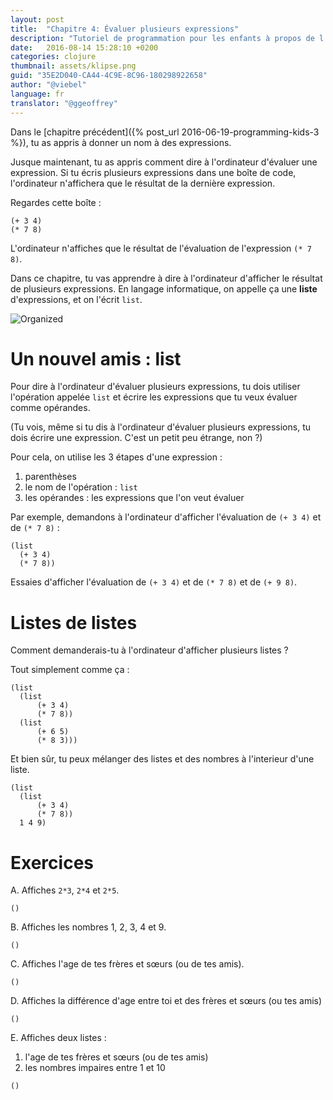 ```yaml
---
layout: post
title:  "Chapitre 4: Évaluer plusieurs expressions"
description: "Tutoriel de programmation pour les enfants à propos de l'évaluation d'un ensemble d'expressions via des listes"
date:   2016-08-14 15:28:10 +0200
categories: clojure
thumbnail: assets/klipse.png
guid: "35E2D040-CA44-4C9E-8C96-180298922658"
author: "@viebel"
language: fr
translator: "@ggeoffrey"
---
```


<!-- --- -->
<!-- layout: post -->
<!-- title:  "Chapter 4: Evaluating Several Expressions" -->
<!-- description:  "programming for kids tutorial examples clojure evaluating several expressions with list" -->
<!-- date:   2016-06-21 21:17:23 +0200 -->
<!-- categories: clojure -->
<!-- thumbnail: assets/klipse.png -->
<!-- guid: "35E2D040-CA44-4C9E-8C96-180298922658" -->
<!-- author: "@viebel" -->
<!-- --- -->


<!-- In the [previous chapter]({% post_url 2016-06-19-programming-kids-3 %}), you have learned to give names to expressions. -->

Dans le [chapitre précédent]({% post_url 2016-06-19-programming-kids-3 %}), tu as appris à donner un nom à des expressions.

<!-- Until now, you have learned how to tell the computer to evaluate one expression. If you write several expression inside a box, the computer will display only the result of the last expression. -->
Jusque maintenant, tu as appris comment dire à l'ordinateur d'évaluer une expression. Si tu écris plusieurs expressions dans une boîte de code, l'ordinateur n'affichera que le résultat de la dernière expression.

<!-- For instance, in this box: -->
Regardes cette boîte :

~~~klipse
(+ 3 4)
(* 7 8)
~~~

<!-- The computer displays only the result of the evaluation of `(* 7 8)`. -->
L'ordinateur n'affiches que le résultat de l'évaluation de l'expression `(* 7 8)`.

<!-- In this chapter, you are going to learn how to tell the computer to display the result of several expressions. In computer language, it is called a `list` of expression. -->
Dans ce chapitre, tu vas apprendre à dire à l'ordinateur d'afficher le résultat de plusieurs expressions. En langage informatique, on appelle ça une **liste** d'expressions, et on l'écrit `list`.

![Organized](/assets/images/shopping-list.jpg)

<!-- # A new friend: list -->

# Un nouvel amis : list

<!-- In order to tell the computer to evaluate several expressions, you need to use the operation named `list` and as the operands the expressions that you want to evaluate. -->
Pour dire à l'ordinateur d'évaluer plusieurs expressions, tu dois utiliser l'opération appelée `list` et écrire les expressions que tu veux évaluer comme opérandes.

<!-- (You see, even when you tell the computer to evaluate several expressions, you write an expression. It is a bit confusing. Right?) -->
(Tu vois, même si tu dis à l'ordinateur d'évaluer plusieurs expressions, tu dois écrire une expression. C'est un petit peu étrange, non ?)

<!-- For that, we need to use the 3 steps of an expression: -->
Pour cela, on utilise les 3 étapes d'une expression :

<!-- 1. parentheses -->
<!-- 2. the name of the operation: `list` -->
<!-- 3. the operands: the expressions that we want to evaluate -->

1. parenthèses
2. le nom de l'opération : `list`
3. les opérandes : les expressions que l'on veut évaluer

<!-- For instance, let's tell the computer to display the evaluation of `(+ 3 4)` and `(* 7 8)`: -->
Par exemple, demandons à l'ordinateur d'afficher l'évaluation de `(+ 3 4)` et de `(* 7 8)` :

~~~klipse
(list
  (+ 3 4)
  (* 7 8))
~~~


<!-- Now, try to display the evaluation of `(+ 3 4)` and `(* 7 8)` and `(+ 9 8)`. -->
Essaies d'afficher l'évaluation de `(+ 3 4)` et de `(* 7 8)` et de `(+ 9 8)`.


<!-- # list of lists -->

# Listes de listes

<!-- Now, how would you tell the computer to display several lists? -->
Comment demanderais-tu à l'ordinateur d'afficher plusieurs listes ?

<!-- Simply like this: -->
Tout simplement comme ça :

~~~klipse
(list
  (list
      (+ 3 4)
      (* 7 8))
  (list
      (+ 6 5)
      (* 8 3)))
~~~


<!-- And of course, inside a list, you can mix lists and numbers. -->
Et bien sûr, tu peux mélanger des listes et des nombres à l'interieur d'une liste.

<!-- Like this: -->

~~~klipse
(list
  (list
      (+ 3 4)
      (* 7 8))
  1 4 9)
~~~

<!-- # Exercises -->
# Exercices

<!-- A. Display `2*3`, `2*4` and `2*5`. -->
A. Affiches `2*3`, `2*4` et `2*5`.

~~~klipse
()
~~~


<!-- B. Display the numbers 1, 2, 3, 4 and 9 -->
B. Affiches les nombres 1, 2, 3, 4 et 9.

~~~klipse
()
~~~

<!-- C. Display the ages of your siblings (or friends) -->
C. Affiches l'age de tes frères et sœurs (ou de tes amis).

~~~klipse
()
~~~


<!-- D. Display the age differences between you and your siblings (or friends) -->
D. Affiches la différence d'age entre toi et des frères et sœurs (ou tes amis)

~~~klipse
()
~~~

<!-- E. Display two lists: -->
E. Affiches deux listes :

<!-- 1. the ages of your siblings -->
<!-- 2. the odd numbers between 1 and 10 -->
1. l'age de tes frères et sœurs (ou de tes amis)
2. les nombres impaires entre 1 et 10

~~~klipse
()
~~~
